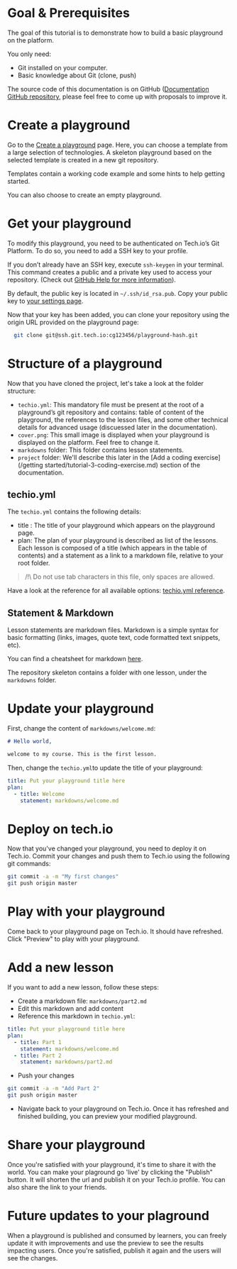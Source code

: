 # Goal & Prerequisites

The goal of this tutorial is to demonstrate how to build a basic playground on the platform.

You only need:
- Git installed on your computer.
- Basic knowledge about Git (clone, push)

The source code of this documentation is on GitHub ([Documentation GitHub repository](https://github.com/TechDotIO/techio-documentation), please feel free to come up with proposals to improve it.

# Create a playground
Go to the [Create a playground](/new-playground) page. Here, you can choose a template from a large selection of technologies. A skeleton playground based on the selected template is created in a new git repository.

Templates contain a working code example and some hints to help getting started.

You can also choose to create an empty playground.

# Get your playground
To modify this playground, you need to be authenticated on Tech.io’s Git Platform. To do so, you need to add a SSH key to your profile.

If you don’t already have an SSH key, execute `ssh-keygen` in your terminal. This command creates a public and a private key used to access your repository. (Check out [GitHub Help for more information](https://help.github.com/articles/generating-a-new-ssh-key-and-adding-it-to-the-ssh-agent)).

By default, the public key is located in `~/.ssh/id_rsa.pub`. Copy your public key to [your settings page](/settings/ssh).

Now that your key has been added, you can clone your repository using the origin URL provided on the playground page:

```bash
  git clone git@ssh.git.tech.io:cg123456/playground-hash.git
```

# Structure of a playground
Now that you have cloned the project, let's take a look at the folder structure:
- `techio.yml`: This mandatory file must be present at the root of a playground’s git repository and contains: table of content of the playground, the references to the lesson files, and some other technical details for advanced usage (discuessed later in the documentation).
- `cover.png`: This small image is displayed when your playground is displayed on the platform. Feel free to change it.
- `markdowns` folder: This folder contains lesson statements.
- `project` folder: We'll describe this later in the [Add a coding exercise](/getting started/tutorial-3-coding-exercise.md) section of the documentation.

## techio.yml
The `techio.yml` contains the following details:
- title : The title of your playground which appears on the playground page.
- plan: The plan of your playground is described as list of the lessons. Each lesson is composed of a title (which appears in the table of contents) and a statement as a link to a markdown file, relative to your root folder.

> /!\ Do not use tab characters in this file, only spaces are allowed.

Have a look at the reference for all available options: [techio.yml reference](/reference/reference-techioyml.md).

## Statement & Markdown
Lesson statements are markdown files. Markdown is a simple syntax for basic formatting (links, images, quote text, code formatted text snippets, etc).

You can find a cheatsheet for markdown [here](https://github.com/adam-p/markdown-here/wiki/Markdown-Cheatsheet).

The repository skeleton contains a folder with one lesson, under the `markdowns` folder.

# Update your playground
First, change the content of `markdowns/welcome.md`:

```markdown
# Hello world,

welcome to my course. This is the first lesson.
```

Then, change the `techio.yml`to update the title of your playground:

```yml
title: Put your playground title here
plan:
  - title: Welcome
    statement: markdowns/welcome.md
```

# Deploy on tech.io
Now that you've changed your playground, you need to deploy it on Tech.io. Commit your changes and push them to Tech.io using the following git commands:

```bash
git commit -a -m "My first changes"
git push origin master
```

# Play with your playground
Come back to your playground page on Tech.io. It should have refreshed. Click "Preview" to play with your playground.

# Add a new lesson
If you want to add a new lesson, follow these steps:

- Create a markdown file: `markdowns/part2.md`
- Edit this markdown and add content
- Reference this markdown in `techio.yml`:

```yml
title: Put your playground title here
plan:
  - title: Part 1
    statement: markdowns/welcome.md
  - title: Part 2
    statement: markdowns/part2.md
```

- Push your changes

```bash
git commit -a -m "Add Part 2"
git push origin master
```

- Navigate back to your playground on Tech.io. Once it has refreshed and finished building, you can preview your modified playground.

# Share your playground
Once you're satisfied with your playground, it's time to share it with the world. You can make your plaground go 'live' by clicking the "Publish" button. It will shorten the url and publish it on your Tech.io profile. You can also share the link to your friends.

# Future updates to your plaground
When a playground is published and consumed by learners, you can freely update it with improvements and use the preview to see the results impacting users. Once you're satisfied, publish it again and the users will see the changes.
